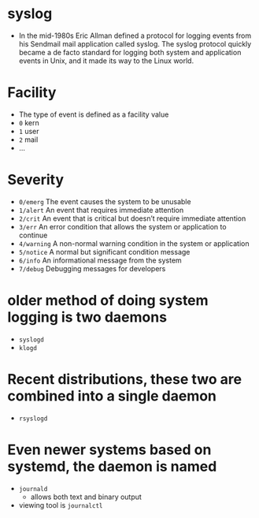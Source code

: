 # syslog
- In the mid-1980s Eric Allman defined a protocol for logging events from his Sendmail mail application called syslog. The syslog protocol quickly became a de facto standard for logging both system and application events in Unix, and it made its way to the
Linux world.

# Facility
- The type of event is defined as a facility value
- `0` kern
- `1` user
- `2` mail
- ...

# Severity
- `0/emerg` The event causes the system to be unusable
- `1/alert` An event that requires immediate attention
- `2/crit` An event that is critical but doesn’t require immediate attention
- `3/err` An error condition that allows the system or application to continue
- `4/warning` A non-normal warning condition in the system or application
- `5/notice` A normal but significant condition message
- `6/info` An informational message from the system
- `7/debug` Debugging messages for developers










# older method of doing system logging is two daemons
* `syslogd`
* `klogd`

# Recent distributions, these two are combined into a single daemon
* `rsyslogd`

# Even newer systems based on systemd, the daemon is named
* `journald`
  * allows both text and binary output
* viewing tool is `journalctl`
